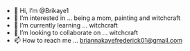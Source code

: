 - 👋 Hi, I’m @Brikaye1
- 👀 I’m interested in ... being a mom, painting and witchcraft
- 🌱 I’m currently learning ... witchcraft
- 💞️ I’m looking to collaborate on ... witchcraft
- 📫 How to reach me ... briannakayefrederick01@gmail.com 

<!---
Brikaye1/Brikaye1 is a ✨ special ✨ repository because its `README.md` (this file) appears on your GitHub profile.
You can click the Preview link to take a look at your changes.
--->
